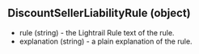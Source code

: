 ## DiscountSellerLiabilityRule (object)
+ rule (string) - the Lightrail Rule text of the rule.
+ explanation (string) - a plain explanation of the rule.
